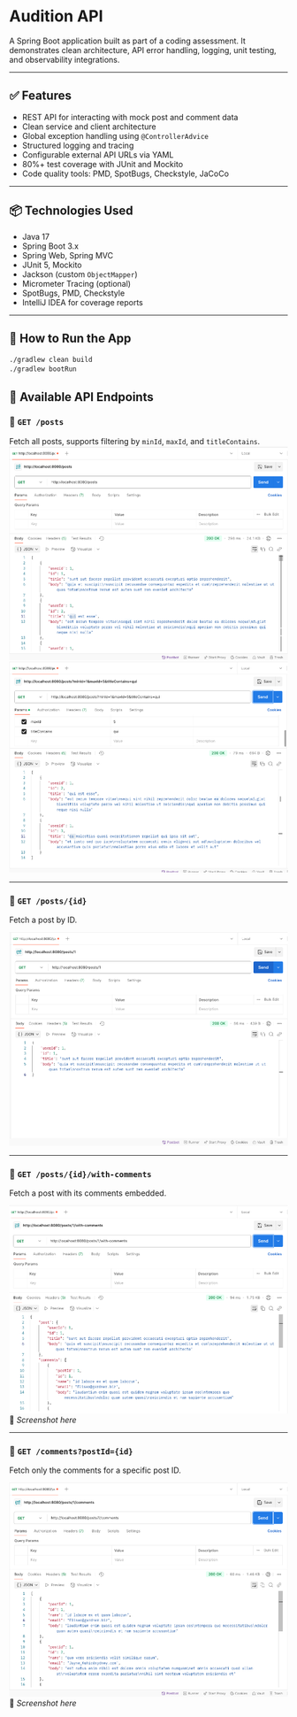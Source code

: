 # Audition API

A Spring Boot application built as part of a coding assessment. It demonstrates clean architecture, API error handling,
logging, unit testing, and observability integrations.

---

## ✅ Features

- REST API for interacting with mock post and comment data
- Clean service and client architecture
- Global exception handling using `@ControllerAdvice`
- Structured logging and tracing
- Configurable external API URLs via YAML
- 80%+ test coverage with JUnit and Mockito
- Code quality tools: PMD, SpotBugs, Checkstyle, JaCoCo

---

## 📦 Technologies Used

- Java 17
- Spring Boot 3.x
- Spring Web, Spring MVC
- JUnit 5, Mockito
- Jackson (custom `ObjectMapper`)
- Micrometer Tracing (optional)
- SpotBugs, PMD, Checkstyle
- IntelliJ IDEA for coverage reports

---

## 🚀 How to Run the App

```bash
./gradlew clean build
./gradlew bootRun

```

## 📡 Available API Endpoints

### 🔹 `GET /posts`

Fetch all posts, supports filtering by `minId`, `maxId`, and `titleContains`.
![1.png](1.png)
![2.png](2.png)

---

### 🔹 `GET /posts/{id}`

Fetch a post by ID.

![3.png](3.png)

---

### 🔹 `GET /posts/{id}/with-comments`

Fetch a post with its comments embedded.

![4.png](4.png)📸 _Screenshot here_

---

### 🔹 `GET /comments?postId={id}`

Fetch only the comments for a specific post ID.

![5.png](5.png)📸 _Screenshot here_
